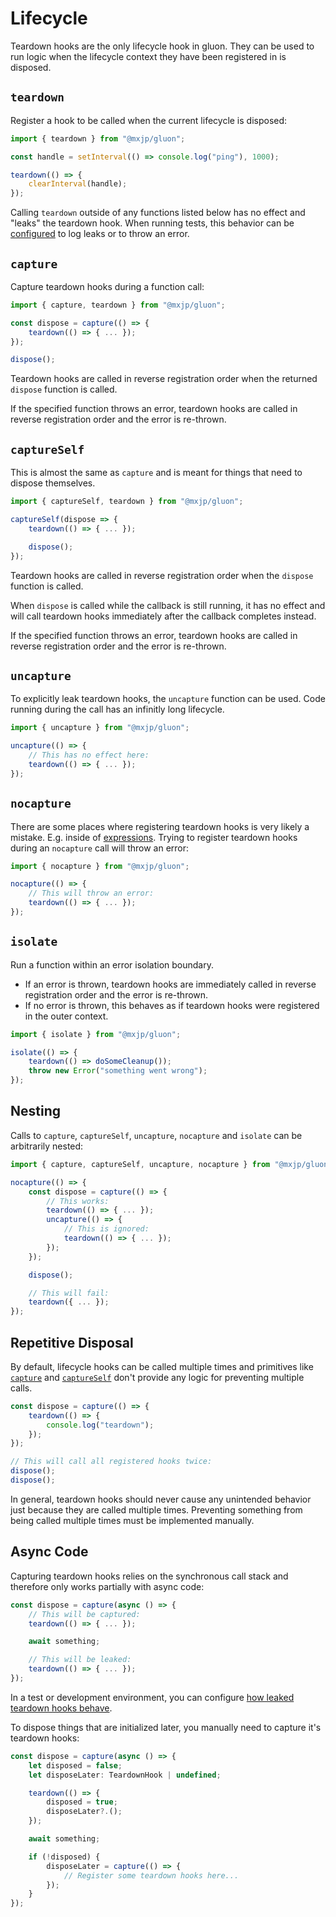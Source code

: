 # Lifecycle
Teardown hooks are the only lifecycle hook in gluon. They can be used to run logic when the lifecycle context they have been registered in is disposed.

## `teardown`
Register a hook to be called when the current lifecycle is disposed:
```jsx
import { teardown } from "@mxjp/gluon";

const handle = setInterval(() => console.log("ping"), 1000);

teardown(() => {
	clearInterval(handle);
});
```
Calling `teardown` outside of any functions listed below has no effect and "leaks" the teardown hook. When running tests, this behavior can be [configured](./testing.md#leak-detection) to log leaks or to throw an error.

## `capture`
Capture teardown hooks during a function call:
```jsx
import { capture, teardown } from "@mxjp/gluon";

const dispose = capture(() => {
	teardown(() => { ... });
});

dispose();
```
Teardown hooks are called in reverse registration order when the returned `dispose` function is called.

If the specified function throws an error, teardown hooks are called in reverse registration order and the error is re-thrown.

## `captureSelf`
This is almost the same as `capture` and is meant for things that need to dispose themselves.
```jsx
import { captureSelf, teardown } from "@mxjp/gluon";

captureSelf(dispose => {
	teardown(() => { ... });

	dispose();
});
```
Teardown hooks are called in reverse registration order when the `dispose` function is called.

When `dispose` is called while the callback is still running, it has no effect and will call teardown hooks immediately after the callback completes instead.

If the specified function throws an error, teardown hooks are called in reverse registration order and the error is re-thrown.

## `uncapture`
To explicitly leak teardown hooks, the `uncapture` function can be used. Code running during the call has an infinitly long lifecycle.
```jsx
import { uncapture } from "@mxjp/gluon";

uncapture(() => {
	// This has no effect here:
	teardown(() => { ... });
});
```

## `nocapture`
There are some places where registering teardown hooks is very likely a mistake. E.g. inside of [expressions](signals.md#expressions). Trying to register teardown hooks during an `nocapture` call will throw an error:
```jsx
import { nocapture } from "@mxjp/gluon";

nocapture(() => {
	// This will throw an error:
	teardown(() => { ... });
});
```

## `isolate`
Run a function within an error isolation boundary.

+ If an error is thrown, teardown hooks are immediately called in reverse registration order and the error is re-thrown.
+ If no error is thrown, this behaves as if teardown hooks were registered in the outer context.

```jsx
import { isolate } from "@mxjp/gluon";

isolate(() => {
	teardown(() => doSomeCleanup());
	throw new Error("something went wrong");
});
```

## Nesting
Calls to `capture`, `captureSelf`, `uncapture`, `nocapture` and `isolate` can be arbitrarily nested:
```jsx
import { capture, captureSelf, uncapture, nocapture } from "@mxjp/gluon";

nocapture(() => {
	const dispose = capture(() => {
		// This works:
		teardown(() => { ... });
		uncapture(() => {
			// This is ignored:
			teardown(() => { ... });
		});
	});

	dispose();

	// This will fail:
	teardown({ ... });
});
```

## Repetitive Disposal
By default, lifecycle hooks can be called multiple times and primitives like [`capture`](#capture) and [`captureSelf`](#captureself) don't provide any logic for preventing multiple calls.

```jsx
const dispose = capture(() => {
	teardown(() => {
		console.log("teardown");
	});
});

// This will call all registered hooks twice:
dispose();
dispose();
```

In general, teardown hooks should never cause any unintended behavior just because they are called multiple times. Preventing something from being called multiple times must be implemented manually.

## Async Code
Capturing teardown hooks relies on the synchronous call stack and therefore only works partially with async code:
```jsx
const dispose = capture(async () => {
	// This will be captured:
	teardown(() => { ... });

	await something;

	// This will be leaked:
	teardown(() => { ... });
});
```

In a test or development environment, you can configure [how leaked teardown hooks behave](./testing.md#leak-detection).

To dispose things that are initialized later, you manually need to capture it's teardown hooks:
```jsx
const dispose = capture(async () => {
	let disposed = false;
	let disposeLater: TeardownHook | undefined;

	teardown(() => {
		disposed = true;
		disposeLater?.();
	});

	await something;

	if (!disposed) {
		disposeLater = capture(() => {
			// Register some teardown hooks here...
		});
	}
});
```
